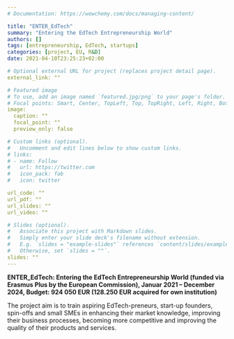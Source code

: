 ```yaml
---
# Documentation: https://wowchemy.com/docs/managing-content/

title: "ENTER_EdTech"
summary: "Entering the EdTech Entrepreneurship World"
authors: []
tags: [entrepreneurship, EdTech, startups]
categories: [project, EU, R&D]
date: 2021-04-10T23:25:23+02:00

# Optional external URL for project (replaces project detail page).
external_link: ""

# Featured image
# To use, add an image named `featured.jpg/png` to your page's folder.
# Focal points: Smart, Center, TopLeft, Top, TopRight, Left, Right, BottomLeft, Bottom, BottomRight.
image:
  caption: ""
  focal_point: ""
  preview_only: false

# Custom links (optional).
#   Uncomment and edit lines below to show custom links.
# links:
# - name: Follow
#   url: https://twitter.com
#   icon_pack: fab
#   icon: twitter

url_code: ""
url_pdf: ""
url_slides: ""
url_video: ""

# Slides (optional).
#   Associate this project with Markdown slides.
#   Simply enter your slide deck's filename without extension.
#   E.g. `slides = "example-slides"` references `content/slides/example-slides.md`.
#   Otherwise, set `slides = ""`.
slides: ""
---
```


**ENTER_EdTech: Entering the EdTech Entrepreneurship World (funded via Erasmus Plus by the European Commission), Januar 2021 – December 2024, Budget: 924 050 EUR (128.250 EUR acquired for own institution)**

The project aim is to train aspiring EdTech-preneurs, start-up founders, spin-offs and small SMEs in enhancing their market knowledge, improving their business processes, becoming more competitive and improving the quality of their products and services.